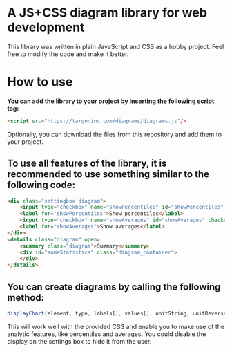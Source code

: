 # A JS+CSS diagram library for web development
This library was written in plain JavaScript and CSS as a hobby project. Feel free to modify the code and make it better.

# How to use
**You can add the library to your project by inserting the following script tag:**
```html
<script src="https://targoninc.com/diagrams/diagrams.js"/>
```
Optionally, you can download the files from this repository and add them to your project.

## To use all features of the library, it is recommended to use something similar to the following code:
```html
<div class="settingbox diagram">
    <input type="checkbox" name="showPercentiles" id="showPercentiles" checked>
    <label for="showPercentiles">Show percentiles</label>
    <input type="checkbox" name="showAverages" id="showAverages" checked>
    <label for="showAverages">Show averages</label>
</div>
<details class="diagram" open>
    <summary class="diagram">Summary</summary>
    <div id="someStatistics" class="diagram_container">
    </div>
</details>
```

## You can create diagrams by calling the following method:
```javascript
displayChart(element, type, labels[], values[], unitString, unitReverse, chartReverse, chartID)
```

This will work well with the provided CSS and enable you to make use of the analytic features, like percentiles and averages. You could disable the display on the settings box to hide it from the user. 
